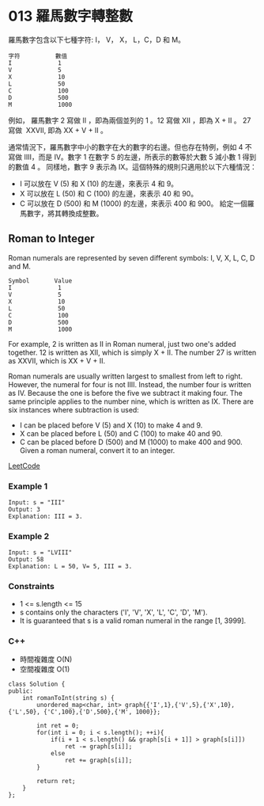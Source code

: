# 013 羅馬數字轉整數

羅馬數字包含以下七種字符: I， V， X， L，C，D 和 M。

```
字符          數值
I             1
V             5
X             10
L             50
C             100
D             500
M             1000
```

例如， 羅馬數字 2 寫做 II ，即為兩個並列的 1 。12 寫做 XII ，即為 X + II 。 27 寫做  XXVII, 即為 XX + V + II 。

通常情況下，羅馬數字中小的數字在大的數字的右邊。但也存在特例，例如 4 不寫做 IIII，而是 IV。數字 1 在數字 5 的左邊，所表示的數等於大數 5 減小數 1 得到的數值 4 。
同樣地，數字 9 表示為 IX。這個特殊的規則只適用於以下六種情況：

* I 可以放在 V (5) 和 X (10) 的左邊，來表示 4 和 9。
* X 可以放在 L (50) 和 C (100) 的左邊，來表示 40 和 90。 
* C 可以放在 D (500) 和 M (1000) 的左邊，來表示 400 和 900。
給定一個羅馬數字，將其轉換成整數。

##  Roman to Integer

Roman numerals are represented by seven different symbols: I, V, X, L, C, D and M.

```
Symbol       Value
I             1
V             5
X             10
L             50
C             100
D             500
M             1000
```

For example, 2 is written as II in Roman numeral, just two one's added together. 12 is written as XII, which is simply X + II. 
The number 27 is written as XXVII, which is XX + V + II.

Roman numerals are usually written largest to smallest from left to right. However, the numeral for four is not IIII. Instead, the number four is written as IV. Because the one is before the five we subtract it making four. The same principle applies to the number nine, which is written as IX. There are six instances where subtraction is used:

* I can be placed before V (5) and X (10) to make 4 and 9. 
* X can be placed before L (50) and C (100) to make 40 and 90. 
* C can be placed before D (500) and M (1000) to make 400 and 900.
Given a roman numeral, convert it to an integer.

[LeetCode](https://leetcode-cn.com/problems/roman-to-integer/)

### Example 1

```
Input: s = "III"
Output: 3
Explanation: III = 3.
```

### Example 2

```
Input: s = "LVIII"
Output: 58
Explanation: L = 50, V= 5, III = 3.
```

### Constraints

* 1 <= s.length <= 15
* s contains only the characters ('I', 'V', 'X', 'L', 'C', 'D', 'M').
* It is guaranteed that s is a valid roman numeral in the range [1, 3999].

### C++ 

* 時間複雜度 O(N)
* 空間複雜度 O(1)

```
class Solution {
public:
    int romanToInt(string s) {
        unordered_map<char, int> graph{{'I',1},{'V',5},{'X',10},{'L',50}, {'C',100},{'D',500},{'M', 1000}};

        int ret = 0;
        for(int i = 0; i < s.length(); ++i){
            if(i + 1 < s.length() && graph[s[i + 1]] > graph[s[i]])
                ret -= graph[s[i]];
            else
                ret += graph[s[i]];
        }

        return ret;
    }
};
```
